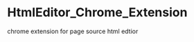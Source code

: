 HtmlEditor_Chrome_Extension
===========================

chrome extension for page source html edtior
